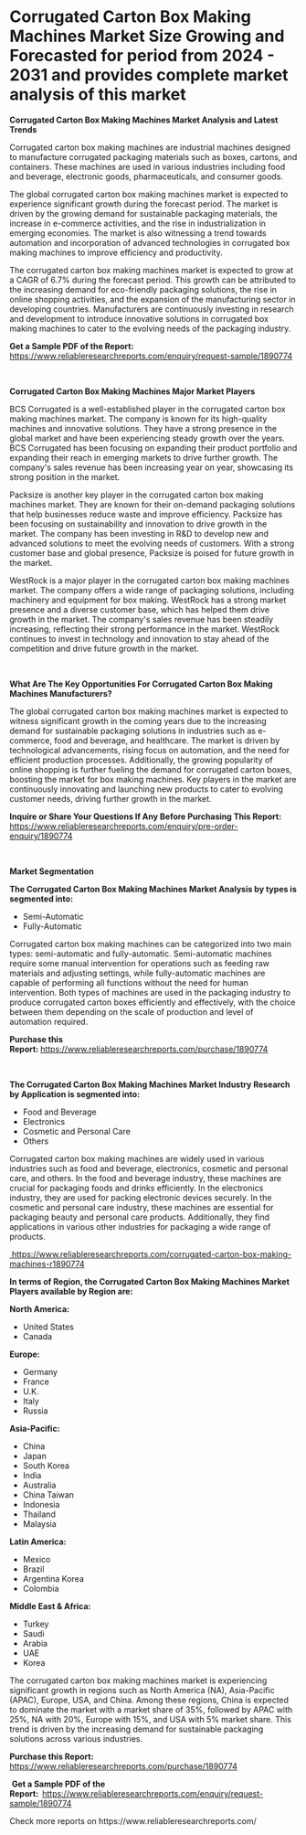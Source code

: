 <p><h1>Corrugated Carton Box Making Machines Market Size Growing and Forecasted for period from 2024 - 2031 and provides complete market analysis of this market</h1></p><p><strong>Corrugated Carton Box Making Machines Market Analysis and Latest Trends</strong></p>
<p><p>Corrugated carton box making machines are industrial machines designed to manufacture corrugated packaging materials such as boxes, cartons, and containers. These machines are used in various industries including food and beverage, electronic goods, pharmaceuticals, and consumer goods.</p><p>The global corrugated carton box making machines market is expected to experience significant growth during the forecast period. The market is driven by the growing demand for sustainable packaging materials, the increase in e-commerce activities, and the rise in industrialization in emerging economies. The market is also witnessing a trend towards automation and incorporation of advanced technologies in corrugated box making machines to improve efficiency and productivity.</p><p>The corrugated carton box making machines market is expected to grow at a CAGR of 6.7% during the forecast period. This growth can be attributed to the increasing demand for eco-friendly packaging solutions, the rise in online shopping activities, and the expansion of the manufacturing sector in developing countries. Manufacturers are continuously investing in research and development to introduce innovative solutions in corrugated box making machines to cater to the evolving needs of the packaging industry.</p></p>
<p><strong>Get a Sample PDF of the Report:&nbsp;</strong> <a href="https://www.reliableresearchreports.com/enquiry/request-sample/1890774">https://www.reliableresearchreports.com/enquiry/request-sample/1890774</a></p>
<p>&nbsp;</p>
<p><strong>Corrugated Carton Box Making Machines Major Market Players</strong></p>
<p><p>BCS Corrugated is a well-established player in the corrugated carton box making machines market. The company is known for its high-quality machines and innovative solutions. They have a strong presence in the global market and have been experiencing steady growth over the years. BCS Corrugated has been focusing on expanding their product portfolio and expanding their reach in emerging markets to drive further growth. The company's sales revenue has been increasing year on year, showcasing its strong position in the market.</p><p>Packsize is another key player in the corrugated carton box making machines market. They are known for their on-demand packaging solutions that help businesses reduce waste and improve efficiency. Packsize has been focusing on sustainability and innovation to drive growth in the market. The company has been investing in R&D to develop new and advanced solutions to meet the evolving needs of customers. With a strong customer base and global presence, Packsize is poised for future growth in the market.</p><p>WestRock is a major player in the corrugated carton box making machines market. The company offers a wide range of packaging solutions, including machinery and equipment for box making. WestRock has a strong market presence and a diverse customer base, which has helped them drive growth in the market. The company's sales revenue has been steadily increasing, reflecting their strong performance in the market. WestRock continues to invest in technology and innovation to stay ahead of the competition and drive future growth in the market.</p></p>
<p>&nbsp;</p>
<p><strong>What Are The Key Opportunities For Corrugated Carton Box Making Machines Manufacturers?</strong></p>
<p><p>The global corrugated carton box making machines market is expected to witness significant growth in the coming years due to the increasing demand for sustainable packaging solutions in industries such as e-commerce, food and beverage, and healthcare. The market is driven by technological advancements, rising focus on automation, and the need for efficient production processes. Additionally, the growing popularity of online shopping is further fueling the demand for corrugated carton boxes, boosting the market for box making machines. Key players in the market are continuously innovating and launching new products to cater to evolving customer needs, driving further growth in the market.</p></p>
<p><strong>Inquire or Share Your Questions If Any Before Purchasing This Report:</strong> <a href="https://www.reliableresearchreports.com/enquiry/pre-order-enquiry/1890774">https://www.reliableresearchreports.com/enquiry/pre-order-enquiry/1890774</a></p>
<p>&nbsp;</p>
<p><strong>Market Segmentation</strong></p>
<p><strong>The Corrugated Carton Box Making Machines Market Analysis by types is segmented into:</strong></p>
<p><ul><li>Semi-Automatic</li><li>Fully-Automatic</li></ul></p>
<p><p>Corrugated carton box making machines can be categorized into two main types: semi-automatic and fully-automatic. Semi-automatic machines require some manual intervention for operations such as feeding raw materials and adjusting settings, while fully-automatic machines are capable of performing all functions without the need for human intervention. Both types of machines are used in the packaging industry to produce corrugated carton boxes efficiently and effectively, with the choice between them depending on the scale of production and level of automation required.</p></p>
<p><strong>Purchase this Report:&nbsp;</strong><a href="https://www.reliableresearchreports.com/purchase/1890774">https://www.reliableresearchreports.com/purchase/1890774</a></p>
<p>&nbsp;</p>
<p><strong>The Corrugated Carton Box Making Machines Market Industry Research by Application is segmented into:</strong></p>
<p><ul><li>Food and Beverage</li><li>Electronics</li><li>Cosmetic and Personal Care</li><li>Others</li></ul></p>
<p><p>Corrugated carton box making machines are widely used in various industries such as food and beverage, electronics, cosmetic and personal care, and others. In the food and beverage industry, these machines are crucial for packaging foods and drinks efficiently. In the electronics industry, they are used for packing electronic devices securely. In the cosmetic and personal care industry, these machines are essential for packaging beauty and personal care products. Additionally, they find applications in various other industries for packaging a wide range of products.</p></p>
<p><a href="https://www.reliableresearchreports.com/corrugated-carton-box-making-machines-r1890774">&nbsp;https://www.reliableresearchreports.com/corrugated-carton-box-making-machines-r1890774</a></p>
<p><strong>In terms of Region, the Corrugated Carton Box Making Machines Market Players available by Region are:</strong></p>
<p>
    <p> <strong> North America: </strong>
        <ul>
            <li>United States</li>
            <li>Canada</li>
        </ul>
        </p> 
    <p> <strong> Europe: </strong>
        <ul>
            <li>Germany</li>
            <li>France</li>
            <li>U.K.</li>
            <li>Italy</li>
            <li>Russia</li>
        </ul>
        </p> 
    <p> <strong> Asia-Pacific: </strong>
        <ul>
            <li>China</li>
            <li>Japan</li>
            <li>South Korea</li>
            <li>India</li>
            <li>Australia</li>
            <li>China Taiwan</li>
            <li>Indonesia</li>
            <li>Thailand</li>
            <li>Malaysia</li>
        </ul>
        </p> 
    <p> <strong> Latin America: </strong>
        <ul>
            <li>Mexico</li>
            <li>Brazil</li>
            <li>Argentina Korea</li>
            <li>Colombia</li>
        </ul>
        </p> 
    <p> <strong> Middle East & Africa: </strong>
        <ul>
            <li>Turkey</li>
            <li>Saudi</li>
            <li>Arabia</li>
            <li>UAE</li>
            <li>Korea</li>
        </ul>
    </p>
    </p>
<p><p>The corrugated carton box making machines market is experiencing significant growth in regions such as North America (NA), Asia-Pacific (APAC), Europe, USA, and China. Among these regions, China is expected to dominate the market with a market share of 35%, followed by APAC with 25%, NA with 20%, Europe with 15%, and USA with 5% market share. This trend is driven by the increasing demand for sustainable packaging solutions across various industries.</p></p>
<p><strong>Purchase this Report: </strong><a href="https://www.reliableresearchreports.com/purchase/1890774">https://www.reliableresearchreports.com/purchase/1890774</a></p>
<p>&nbsp;<strong>Get a Sample PDF of the Report:&nbsp;&nbsp;</strong><a href="https://www.reliableresearchreports.com/enquiry/request-sample/1890774">https://www.reliableresearchreports.com/enquiry/request-sample/1890774</a></p>
<p><strong></strong></p>
<p>Check more reports on https://www.reliableresearchreports.com/</p>
